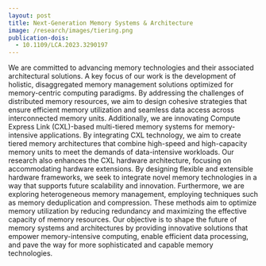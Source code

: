 ```yaml
---
layout: post
title: Next-Generation Memory Systems & Architecture
image: /research/images/tiering.png
publication-dois: 
  - 10.1109/LCA.2023.3290197
---
```


We are committed to advancing memory technologies and their associated architectural solutions. A key focus of our work is the development of holistic, disaggregated memory management solutions optimized for memory-centric computing paradigms. By addressing the challenges of distributed memory resources, we aim to design cohesive strategies that ensure efficient memory utilization and seamless data access across interconnected memory units. Additionally, we are innovating Compute Express Link (CXL)-based multi-tiered memory systems for memory-intensive applications. By integrating CXL technology, we aim to create tiered memory architectures that combine high-speed and high-capacity memory units to meet the demands of data-intensive workloads. Our research also enhances the CXL hardware architecture, focusing on accommodating hardware extensions. By designing flexible and extensible hardware frameworks, we seek to integrate novel memory technologies in a way that supports future scalability and innovation. Furthermore, we are exploring heterogeneous memory management, employing techniques such as memory deduplication and compression. These methods aim to optimize memory utilization by reducing redundancy and maximizing the effective capacity of memory resources. Our objective is to shape the future of memory systems and architectures by providing innovative solutions that empower memory-intensive computing, enable efficient data processing, and pave the way for more sophisticated and capable memory technologies.

